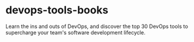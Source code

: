 # devops-tools-books
Learn the ins and outs of DevOps, and discover the top 30 DevOps tools to supercharge your team's software development lifecycle.
